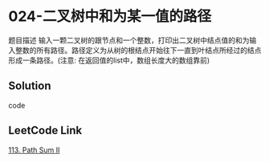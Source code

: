 # 024-二叉树中和为某一值的路径

题目描述
输入一颗二叉树的跟节点和一个整数，打印出二叉树中结点值的和为输入整数的所有路径。路径定义为从树的根结点开始往下一直到叶结点所经过的结点形成一条路径。(注意: 在返回值的list中，数组长度大的数组靠前)

## Solution
code

## LeetCode Link
[113. Path Sum II](https://leetcode.com/problems/path-sum-ii/)